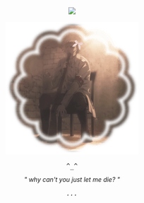 
　<p align="center">![](https://komarev.com/ghpvc/?username=DAE-H0&label=⚰️&color=b49082)</p>

<p align="center"> 
<img src="E1583748-06CF-4DAB-B61B-1EB3683E1B4B-min.png">

<p align="center"> 
<tt><i> ^_^ </i></tt>
<p align="center"> 
<i>" why can't you just let me die? "</i>
<p align="center"> 
<tt><i>...</i></tt>
